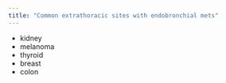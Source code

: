 ```yaml
---
title: "Common extrathoracic sites with endobronchial mets"
---
```

- kidney
- melanoma
- thyroid
- breast
- colon

